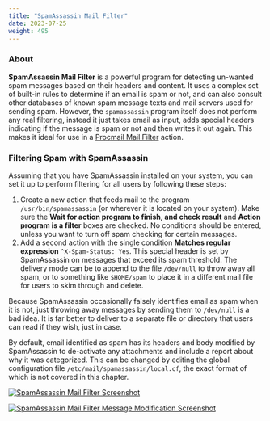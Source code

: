 ```yaml
---
title: "SpamAssassin Mail Filter"
date: 2023-07-25
weight: 495
---
```


### About
**SpamAssassin Mail Filter** is a powerful program for detecting un-wanted spam messages based on their headers and content. It uses a complex set of built-in rules to determine if an email is spam or not, and can also consult other databases of known spam message texts and mail servers used for sending spam. However, the `spamassassin` program itself does not perform any real filtering, instead it just takes email as input, adds special headers indicating if the message is spam or not and then writes it out again. This makes it ideal for use in a [Procmail Mail Filter](/docs/modules/procmail-mail-filter) action. 

### Filtering Spam with SpamAssassin
Assuming that you have SpamAssassin installed on your system, you can set it up to perform filtering for all users by following these steps:

1. Create a new action that feeds mail to the program `/usr/bin/spamassassin` (or wherever it is located on your system). Make sure the **Wait for action program to finish, and check result** and **Action program is a filter** boxes are checked. No conditions should be entered, unless you want to turn off spam checking for certain messages. 
2. Add a second action with the single condition **Matches regular expression** `^X-Spam-Status: Yes`. This special header is set by SpamAssassin on messages that exceed its spam threshold.  The delivery mode can be to append to the file `/dev/null` to throw away all spam, or to something like `$HOME/spam` to place it in a different mail file for users to skim through and delete. 

Because SpamAssassin occasionally falsely identifies email as spam when it is not, just throwing away messages by sending them to `/dev/null` is a bad idea. It is far better to deliver to a separate file or directory that users can read if they wish, just in case. 

By default, email identified as spam has its headers and body modified by SpamAssassin to de-activate any attachments and include a report about why it was categorized. This can be changed by editing the global configuration file `/etc/mail/spamassassin/local.cf`, the exact format of which is not covered in this chapter.

[![](/images/docs/screenshots/modules/light/spamassassin-mail-filter.png "SpamAssassin Mail Filter Screenshot")](/images/docs/screenshots/modules/light/spamassassin-mail-filter.png)

[![](/images/docs/screenshots/modules/light/spamassassin-mail-filter-message-modification.png "SpamAssassin Mail Filter Message Modification Screenshot")](/images/docs/screenshots/modules/light/spamassassin-mail-filter-message-modification.png)

